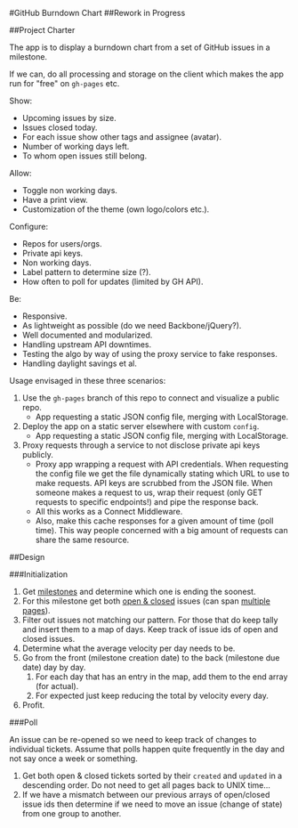#GitHub Burndown Chart
##Rework in Progress

##Project Charter

The app is to display a burndown chart from a set of GitHub issues in a milestone.

If we can, do all processing and storage on the client which makes the app run for "free" on `gh-pages` etc.

Show:

* Upcoming issues by size.
* Issues closed today.
* For each issue show other tags and assignee (avatar).
* Number of working days left.
* To whom open issues still belong.

Allow:

* Toggle non working days.
* Have a print view.
* Customization of the theme (own logo/colors etc.).

Configure:

* Repos for users/orgs.
* Private api keys.
* Non working days.
* Label pattern to determine size (?).
* How often to poll for updates (limited by GH API).

Be:

* Responsive.
* As lightweight as possible (do we need Backbone/jQuery?).
* Well documented and modularized.
* Handling upstream API downtimes.
* Testing the algo by way of using the proxy service to fake responses.
* Handling daylight savings et al.

Usage envisaged in these three scenarios:

1. Use the `gh-pages` branch of this repo to connect and visualize a public repo.
    * App requesting a static JSON config file, merging with LocalStorage.
1. Deploy the app on a static server elsewhere with custom `config`.
    * App requesting a static JSON config file, merging with LocalStorage.
1. Proxy requests through a service to not disclose private api keys publicly.
    * Proxy app wrapping a request with API credentials. When requesting the config file we get the file dynamically stating which URL to use to make requests. API keys are scrubbed from the JSON file. When someone makes a request to us, wrap their request (only GET requests to specific endpoints!) and pipe the response back.
    * All this works as a Connect Middleware.
    * Also, make this cache responses for a given amount of time (poll time). This way people concerned with a big amount of requests can share the same resource.

##Design

###Initialization

1. Get [milestones](http://developer.github.com/v3/issues/milestones/#list-milestones-for-a-repository) and determine which one is ending the soonest.
1. For this milestone get both [open & closed](http://developer.github.com/v3/issues/#list-issues-for-a-repository) issues (can span [multiple pages](http://developer.github.com/v3/#pagination)).
1. Filter out issues not matching our pattern. For those that do keep tally and insert them to a map of days. Keep track of issue ids of open and closed issues.
1. Determine what the average velocity per day needs to be.
1. Go from the front (milestone creation date) to the back (milestone due date) day by day.
    1. For each day that has an entry in the map, add them to the end array (for actual).
    1. For expected just keep reducing the total by velocity every day.
1. Profit.

###Poll

An issue can be re-opened so we need to keep track of changes to individual tickets. Assume that polls happen quite frequently in the day and not say once a week or something.

1. Get both open & closed tickets sorted by their `created` and `updated` in a descending order. Do not need to get all pages back to UNIX time...
1. If we have a mismatch between our previous arrays of open/closed issue ids then determine if we need to move an issue (change of state) from one group to another.